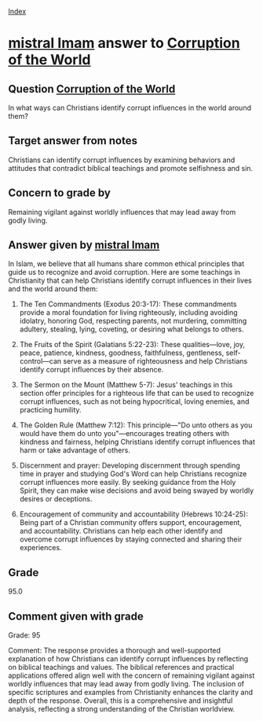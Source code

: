 
[Index](../../index.md)
# [mistral Imam](../../answering_models/mistral_Imam.md) answer to [Corruption of the World](../../questions/Corruption_of_the_World.md)

## Question [Corruption of the World](../../questions/Corruption_of_the_World.md)
In what ways can Christians identify corrupt influences in the world around them?

## Target answer from notes
Christians can identify corrupt influences by examining behaviors and attitudes that contradict biblical teachings and promote selfishness and sin.

## Concern to grade by
Remaining vigilant against worldly influences that may lead away from godly living.

## Answer given by [mistral Imam](../../answering_models/mistral_Imam.md)
 In Islam, we believe that all humans share common ethical principles that guide us to recognize and avoid corruption. Here are some teachings in Christianity that can help Christians identify corrupt influences in their lives and the world around them:

1. The Ten Commandments (Exodus 20:3-17): These commandments provide a moral foundation for living righteously, including avoiding idolatry, honoring God, respecting parents, not murdering, committing adultery, stealing, lying, coveting, or desiring what belongs to others.

2. The Fruits of the Spirit (Galatians 5:22-23): These qualities—love, joy, peace, patience, kindness, goodness, faithfulness, gentleness, self-control—can serve as a measure of righteousness and help Christians identify corrupt influences by their absence.

3. The Sermon on the Mount (Matthew 5-7): Jesus' teachings in this section offer principles for a righteous life that can be used to recognize corrupt influences, such as not being hypocritical, loving enemies, and practicing humility.

4. The Golden Rule (Matthew 7:12): This principle—"Do unto others as you would have them do unto you"—encourages treating others with kindness and fairness, helping Christians identify corrupt influences that harm or take advantage of others.

5. Discernment and prayer: Developing discernment through spending time in prayer and studying God's Word can help Christians recognize corrupt influences more easily. By seeking guidance from the Holy Spirit, they can make wise decisions and avoid being swayed by worldly desires or deceptions.

6. Encouragement of community and accountability (Hebrews 10:24-25): Being part of a Christian community offers support, encouragement, and accountability. Christians can help each other identify and overcome corrupt influences by staying connected and sharing their experiences.

## Grade
95.0

## Comment given with grade
Grade: 95

Comment: The response provides a thorough and well-supported explanation of how Christians can identify corrupt influences by reflecting on biblical teachings and values. The biblical references and practical applications offered align well with the concern of remaining vigilant against worldly influences that may lead away from godly living. The inclusion of specific scriptures and examples from Christianity enhances the clarity and depth of the response. Overall, this is a comprehensive and insightful analysis, reflecting a strong understanding of the Christian worldview.
